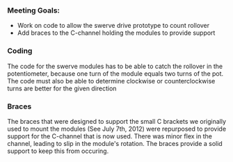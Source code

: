 ### Meeting Goals:
* Work on code to allow the swerve drive prototype to count rollover
* Add braces to the C-channel holding the modules to provide support

### Coding
The code for the swerve modules has to be able to catch the rollover in the potentiometer, because one turn of the module equals two turns of the pot. The code must also be able to determine clockwise or counterclockwise turns are better for the given direction

### Braces
The braces that were designed to support the small C brackets we originally used to mount the modules (See July 7th, 2012) were repurposed to provide support for the C-channel that is now used. There was minor flex in the channel, leading to slip in the module's rotation. The braces provide a solid support to keep this from occuring.